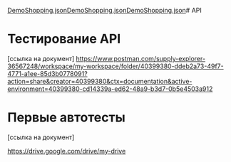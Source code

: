 [DemoShopping.json](https://github.com/user-attachments/files/20837501/DemoShopping.json)[DemoShopping.json](https://github.com/user-attachments/files/20837452/DemoShopping.json)[DemoShopping.json](https://github.com/user-attachments/files/20837442/DemoShopping.json)# API

# Тестирование API
[ссылка на документ]
https://www.postman.com/supply-explorer-36567248/workspace/my-workspace/folder/40399380-ddeb2a73-49f7-4771-a1ee-85d3b0778091?action=share&creator=40399380&ctx=documentation&active-environment=40399380-cd14339a-ed62-48a9-b3d7-0b5e4503a912

# Первые автотесты
[ссылка на документ]

https://drive.google.com/drive/my-drive

